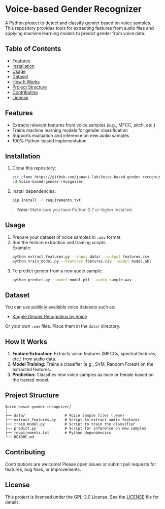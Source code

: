 # Voice-based Gender Recognizer

A Python project to detect and classify gender based on voice samples. This repository provides tools for extracting features from audio files and applying machine learning models to predict gender from voice data.

## Table of Contents

- [Features](#features)
- [Installation](#installation)
- [Usage](#usage)
- [Dataset](#dataset)
- [How It Works](#how-it-works)
- [Project Structure](#project-structure)
- [Contributing](#contributing)
- [License](#license)

## Features

- Extracts relevant features from voice samples (e.g., MFCC, pitch, etc.)
- Trains machine learning models for gender classification
- Supports evaluation and inference on new audio samples
- 100% Python-based implementation

## Installation

1. Clone this repository:
   ```bash
   git clone https://github.com/janani-lab/Voice-based-gender-recognizer.git
   cd Voice-based-gender-recognizer
   ```

2. Install dependencies:
   ```bash
   pip install -r requirements.txt
   ```

> **Note:** Make sure you have Python 3.7 or higher installed.

## Usage

1. Prepare your dataset of voice samples in `.wav` format.
2. Run the feature extraction and training scripts.  
   Example:
   ```bash
   python extract_features.py --input data/ --output features.csv
   python train_model.py --features features.csv --model model.pkl
   ```
3. To predict gender from a new audio sample:
   ```bash
   python predict.py --model model.pkl --audio sample.wav
   ```

## Dataset

You can use publicly available voice datasets such as:
- [Kaggle Gender Recognition by Voice](https://www.kaggle.com/datasets/primaryobjects/voicegender)

Or your own `.wav` files. Place them in the `data/` directory.

## How It Works

1. **Feature Extraction:** Extracts voice features (MFCCs, spectral features, etc.) from audio data.
2. **Model Training:** Trains a classifier (e.g., SVM, Random Forest) on the extracted features.
3. **Prediction:** Classifies new voice samples as male or female based on the trained model.

## Project Structure

```
Voice-based-gender-recognizer/
│
├── data/                  # Voice sample files (.wav)
├── extract_features.py    # Script to extract audio features
├── train_model.py         # Script to train the classifier
├── predict.py             # Script for inference on new samples
├── requirements.txt       # Python dependencies
└── README.md
```

## Contributing

Contributions are welcome! Please open issues or submit pull requests for features, bug fixes, or improvements.

## License

This project is licensed under the GPL-3.0 License. See the [LICENSE](LICENSE) file for details.
